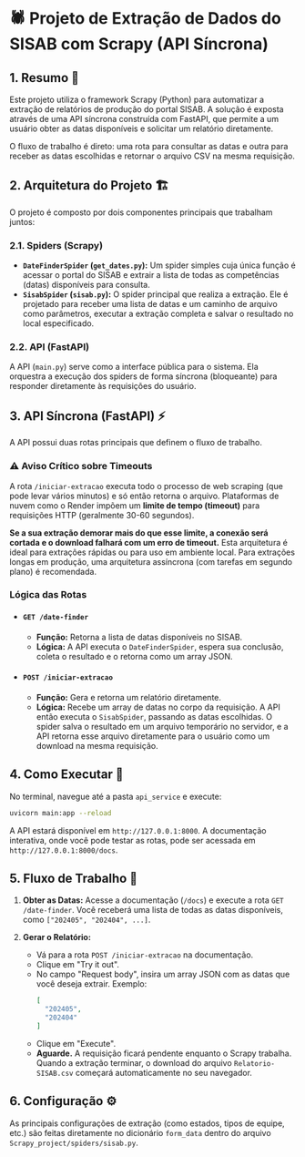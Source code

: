 # 🕷️ Projeto de Extração de Dados do SISAB com Scrapy (API Síncrona)

## 1. Resumo 🎯

Este projeto utiliza o framework Scrapy (Python) para automatizar a extração de relatórios de produção do portal SISAB. A solução é exposta através de uma API síncrona construída com FastAPI, que permite a um usuário obter as datas disponíveis e solicitar um relatório diretamente.

O fluxo de trabalho é direto: uma rota para consultar as datas e outra para receber as datas escolhidas e retornar o arquivo CSV na mesma requisição.

## 2. Arquitetura do Projeto 🏗️

O projeto é composto por dois componentes principais que trabalham juntos:

### 2.1. Spiders (Scrapy)

-   **`DateFinderSpider` (`get_dates.py`):** Um spider simples cuja única função é acessar o portal do SISAB e extrair a lista de todas as competências (datas) disponíveis para consulta.
-   **`SisabSpider` (`sisab.py`):** O spider principal que realiza a extração. Ele é projetado para receber uma lista de datas e um caminho de arquivo como parâmetros, executar a extração completa e salvar o resultado no local especificado.

### 2.2. API (FastAPI)

A API (`main.py`) serve como a interface pública para o sistema. Ela orquestra a execução dos spiders de forma síncrona (bloqueante) para responder diretamente às requisições do usuário.

## 3. API Síncrona (FastAPI) ⚡

A API possui duas rotas principais que definem o fluxo de trabalho.

### ⚠️ Aviso Crítico sobre Timeouts

A rota `/iniciar-extracao` executa todo o processo de web scraping (que pode levar vários minutos) e só então retorna o arquivo. Plataformas de nuvem como o Render impõem um **limite de tempo (timeout)** para requisições HTTP (geralmente 30-60 segundos).

**Se a sua extração demorar mais do que esse limite, a conexão será cortada e o download falhará com um erro de timeout.** Esta arquitetura é ideal para extrações rápidas ou para uso em ambiente local. Para extrações longas em produção, uma arquitetura assíncrona (com tarefas em segundo plano) é recomendada.

### Lógica das Rotas

-   #### `GET /date-finder`
    -   **Função:** Retorna a lista de datas disponíveis no SISAB.
    -   **Lógica:** A API executa o `DateFinderSpider`, espera sua conclusão, coleta o resultado e o retorna como um array JSON.

-   #### `POST /iniciar-extracao`
    -   **Função:** Gera e retorna um relatório diretamente.
    -   **Lógica:** Recebe um array de datas no corpo da requisição. A API então executa o `SisabSpider`, passando as datas escolhidas. O spider salva o resultado em um arquivo temporário no servidor, e a API retorna esse arquivo diretamente para o usuário como um download na mesma requisição.

## 4. Como Executar 🚀

No terminal, navegue até a pasta `api_service` e execute:

```sh
uvicorn main:app --reload
```

A API estará disponível em `http://127.0.0.1:8000`. A documentação interativa, onde você pode testar as rotas, pode ser acessada em `http://127.0.0.1:8000/docs`.

## 5. Fluxo de Trabalho 🔄

1.  **Obter as Datas:** Acesse a documentação (`/docs`) e execute a rota `GET /date-finder`. Você receberá uma lista de todas as datas disponíveis, como `["202405", "202404", ...]`. 

2.  **Gerar o Relatório:**
    -   Vá para a rota `POST /iniciar-extracao` na documentação.
    -   Clique em "Try it out".
    -   No campo "Request body", insira um array JSON com as datas que você deseja extrair. Exemplo:
        ```json
        [
          "202405",
          "202404"
        ]
        ```
    -   Clique em "Execute".
    -   **Aguarde.** A requisição ficará pendente enquanto o Scrapy trabalha. Quando a extração terminar, o download do arquivo `Relatorio-SISAB.csv` começará automaticamente no seu navegador.

## 6. Configuração ⚙️

As principais configurações de extração (como estados, tipos de equipe, etc.) são feitas diretamente no dicionário `form_data` dentro do arquivo `Scrapy_project/spiders/sisab.py`.
